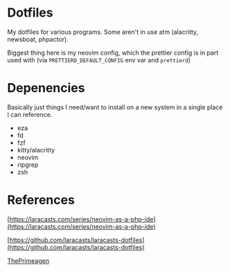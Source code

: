 # Dotfiles

My dotfiles for various programs. Some aren't in use atm (alacritty, newsboat, phpactor).

Biggest thing here is my neovim config, which the prettier config is in part used with (via `PRETTIERD_DEFAULT_CONFIG` env var and `prettierd`)

# Depenencies

Basically just things I need/want to install on a new system in a single place I can reference.

-   eza
-   fd
-   fzf
-   kitty/alacritty
-   neovim
-   ripgrep
-   zsh

# References

[https://laracasts.com/series/neovim-as-a-php-ide](https://laracasts.com/series/neovim-as-a-php-ide)

[https://github.com/laracasts/laracasts-dotfiles](https://github.com/laracasts/laracasts-dotfiles)

[ThePrimeagen](https://www.youtube.com/playlist?list=PLm323Lc7iSW_wuxqmKx_xxNtJC_hJbQ7R)
